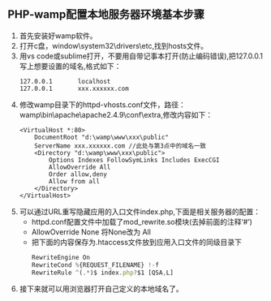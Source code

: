 ## PHP-wamp配置本地服务器环境基本步骤

1. 首先安装好wamp软件。
2. 打开c盘，window\system32\drivers\etc,找到hosts文件。
3. 用vs code或sublime打开，不要用自带记事本打开(防止编码错误),把127.0.0.1写上想要设置的域名,格式如下：
    ```
    127.0.0.1       localhost
    127.0.0.1       xxx.xxxxxx.com
    ```
4. 修改wamp目录下的httpd-vhosts.conf文件，路径：wamp\bin\apache\apache2.4.9\conf\extra,修改内容如下：
    ```
    <VirtualHost *:80>
        DocumentRoot "d:\wamp\www\xxx\public"
        ServerName xxx.xxxxxx.com //此处与第3点中的域名一致
        <Directory "d:\wamp\www\xxx\public">
            Options Indexes FollowSymLinks Includes ExecCGI
            AllowOverride All
            Order allow,deny
            Allow from all
        </Directory>
    </VirtualHost>
    ```
5. 可以通过URL重写隐藏应用的入口文件index.php,下面是相关服务器的配置：
    - httpd.conf配置文件中加载了mod_rewrite.so模块(去掉前面的注释‘#’)
    - AllowOverride None 将None改为 All
    - 把下面的内容保存为.htaccess文件放到应用入口文件的同级目录下
        ```javascript
        RewriteEngine On
        RewriteCond %{REQUEST_FILENAME} !-f
        RewriteRule ^(.*)$ index.php?$1 [QSA,L]
        ```
6. 接下来就可以用浏览器打开自己定义的本地域名了。